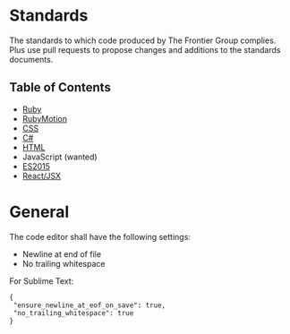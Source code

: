 # Standards

The standards to which code produced by The Frontier Group complies. Plus use pull requests to propose changes and additions to the standards documents.

## Table of Contents

* [Ruby](ruby.md)
* [RubyMotion](rubymotion.md)
* [CSS](css.md)
* [C#](cSharp.md)
* [HTML](html.md)
* JavaScript (wanted)
* [ES2015](es2015.md)
* [React/JSX](react.md)

# General
The code editor shall have the following settings:
- Newline at end of file
- No trailing whitespace

For Sublime Text:
```
{
 "ensure_newline_at_eof_on_save": true,
 "no_trailing_whitespace": true
}
```
